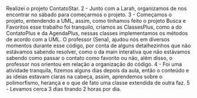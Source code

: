 Realizei o projeto ContatoStar. 2 - Junto com a Larah, organizamos de nos encontrar no sábado para começarmos o projeto. 3 - Começamos o projeto, entendendo a UML, assim, como tínhamos feito o projeto Busca e Favoritos esse trabalho foi tranquilo, criamos as ClassesPlus, como a do ContatoPlus e da AgendaPlus, nessas classes implementamos os métodos de acordo com a UML. O professor (Sena), ajudou nós em diversos momentos durante esse código, por conta de alguns detalhezinhos que não estávamos sabendo resolver, como o da main interativa que não estávamos sabendo como passar o contato como favorito ou não, além disso, o professor nos orientou em relação a organização do código. 4 - Foi uma atividade tranquila, fizemos alguns dias depois da aula, então o conteúdo e as ideias estavam claras na cabeça, assim, aprendemos sobre o polimorfismo, herança e o que de fato uma classe extendida de outra faz. 5 - Levamos cerca 3 dias tirando 2 horas por dia.
